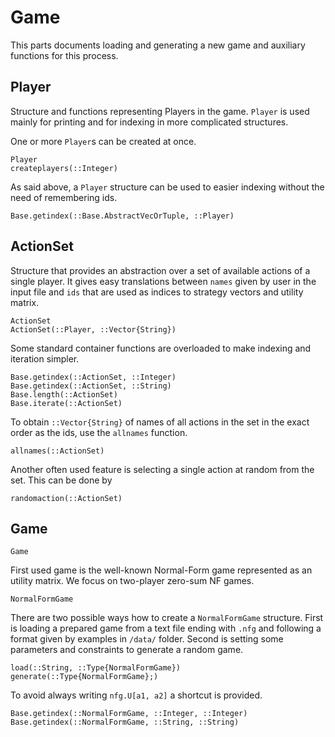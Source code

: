 # Game

This parts documents loading and generating a new game and auxiliary functions for this process.

## Player

Structure and functions representing Players in the game.
`Player` is used mainly for printing and for indexing in more complicated structures.

One or more `Player`s can be created at once.
```@docs
Player
createplayers(::Integer)
```

As said above, a `Player` structure can be used to easier indexing without the need of remembering ids.
```@docs
Base.getindex(::Base.AbstractVecOrTuple, ::Player)
```

## ActionSet

Structure that provides an abstraction over a set of available actions of a single player.
It gives easy translations between `names` given by user in the input file and `ids` that are used as indices to strategy vectors and utility matrix.

```@docs
ActionSet
ActionSet(::Player, ::Vector{String})
```

Some standard container functions are overloaded to make indexing and iteration simpler.

```@docs
Base.getindex(::ActionSet, ::Integer)
Base.getindex(::ActionSet, ::String)
Base.length(::ActionSet)
Base.iterate(::ActionSet)
```

To obtain `::Vector{String}` of names of all actions in the set in the exact order as the ids, use the `allnames` function.

```@docs
allnames(::ActionSet)
```

Another often used feature is selecting a single action at random from the set.
This can be done by

```@docs
randomaction(::ActionSet)
```

## Game

```@docs
Game
```

First used game is the well-known Normal-Form game represented as an utility matrix.
We focus on two-player zero-sum NF games.

```@docs
NormalFormGame
```

There are two possible ways how to create a `NormalFormGame` structure.
First is loading a prepared game from a text file ending with `.nfg` and following a format given by examples in `/data/` folder.
Second is setting some parameters and constraints to generate a random game.

```@docs
load(::String, ::Type{NormalFormGame})
generate(::Type{NormalFormGame};)
```

To avoid always writing `nfg.U[a1, a2]` a shortcut is provided.
```@docs
Base.getindex(::NormalFormGame, ::Integer, ::Integer)
Base.getindex(::NormalFormGame, ::String, ::String)
```
